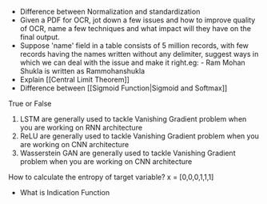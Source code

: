 
- Difference between Normalization and standardization
- Given a PDF for OCR, jot down a few issues and how to improve quality of OCR, name a few techniques and what impact will they have on the final output.
- Suppose 'name' field in a table consists of 5 million records, with few records having the names written without any delimiter, suggest ways in which we can deal with the issue and make it right.eg: - Ram Mohan Shukla is written as Rammohanshukla
- Explain [[Central Limit Theorem]]
- Difference between [[Sigmoid Function|Sigmoid and Softmax]]


True or False
1. LSTM are generally used to tackle Vanishing Gradient problem when you are working on RNN architecture
2. ReLU are generally used to tackle Vanishing Gradient problem when you are working on CNN architecture
3. Wasserstein GAN are generally used to tackle Vanishing Gradient problem when you are working on CNN architecture


How to calculate the entropy of target variable?
x = [0,0,0,1,1,1]

- What is Indication Function